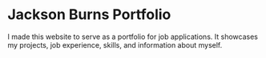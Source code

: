 # Jackson Burns Portfolio

I made this website to serve as a portfolio for job applications. It showcases my projects, job experience, skills, and information about myself.
